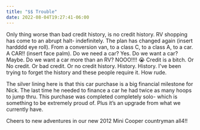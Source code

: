 ```yaml
---
title: "$$ Trouble"
date: 2022-08-04T19:27:41-06:00
---
```


Only thing worse than bad credit history, is no credit history. RV shopping has come to an abrupt halt- indefinitely. The plan has changed again (insert hardddd eye roll). From a conversion van, to a class C, to a class A, to a car. A CAR!! (insert face palm). Do we need a car? Yes. Do we want a car? Maybe. Do we want a car more than an RV? NOOO!!!! 😭 Credit is a bitch. Or No credit. Or bad credit. Or no credit history. History. History. I've been trying to forget the history and these people require it. How rude. 

The silver lining here is that this car purchase is a big financial milestone for Nick. The last time he needed to finance a car he had twice as many hoops to jump thru. This purchase was completed completely solo- which is something to be extremely proud of. Plus it’s an upgrade from what we currently have. 

Cheers to new adventures in our new 2012 Mini Cooper countryman all4!!  